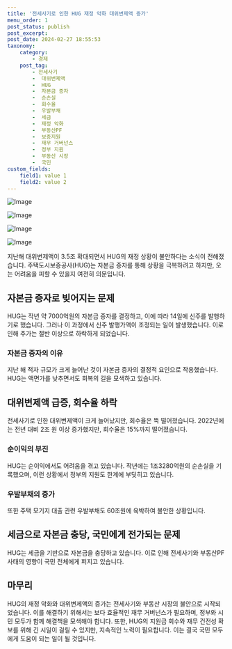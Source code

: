```yaml
---
title: '전세사기로 인한 HUG 재정 악화 대위변제액 증가'
menu_order: 1
post_status: publish
post_excerpt: 
post_date: 2024-02-27 18:55:53
taxonomy:
    category:
        - 경제
    post_tag:
        - 전세사기
        -  대위변제액
        -  HUG
        -  자본금 증자
        -  순손실
        -  회수율
        -  우발부채
        -  세금
        -  재정 악화
        -  부동산PF
        -  보증지원
        -  재무 거버넌스
        -  정부 지원
        -  부동산 시장
        -  국민
custom_fields:
    field1: value 1
    field2: value 2
---
```


![Image](https://imgnews.pstatic.net/image/648/2024/02/27/0000023622_001_20240227091301549.jpg?type=w647)

![Image](https://imgnews.pstatic.net/image/648/2024/02/27/0000023622_002_20240227091301625.jpg?type=w647)

![Image](https://imgnews.pstatic.net/image/648/2024/02/27/0000023622_003_20240227091301706.jpg?type=w647)

![Image](https://imgnews.pstatic.net/image/648/2024/02/27/0000023622_004_20240227091301775.jpg?type=w647)

지난해 대위변제액이 3.5조 확대되면서 HUG의 재정 상황이 불안하다는 소식이 전해졌습니다. 주택도시보증공사(HUG)는 자본금 증자를 통해 상황을 극복하려고 하지만, 오는 어려움을 피할 수 있을지 여전히 의문입니다.
## 자본금 증자로 빚어지는 문제
HUG는 작년 약 7000억원의 자본금 증자를 결정하고, 이에 따라 14일에 신주를 발행하기로 했습니다. 그러나 이 과정에서 신주 발행가액이 조정되는 일이 발생했습니다. 이로 인해 주가는 절반 이상으로 하락하게 되었습니다.
### 자본금 증자의 이유
지난 해 적자 규모가 크게 늘어난 것이 자본금 증자의 결정적 요인으로 작용했습니다. HUG는 액면가를 낮추면서도 회복의 길을 모색하고 있습니다.
## 대위변제액 급증, 회수율 하락
전세사기로 인한 대위변제액이 크게 늘어났지만, 회수율은 뚝 떨어졌습니다. 2022년에는 전년 대비 2조 원 이상 증가했지만, 회수율은 15%까지 떨어졌습니다.
### 순이익의 부진
HUG는 순이익에서도 어려움을 겪고 있습니다. 작년에는 1조3280억원의 순손실을 기록했으며, 이런 상황에서 정부의 지원도 한계에 부딪히고 있습니다.
### 우발부채의 증가
또한 주택 모기지 대출 관련 우발부채도 60조원에 육박하여 불안한 상황입니다.
## 세금으로 자본금 충당, 국민에게 전가되는 문제
HUG는 세금을 기반으로 자본금을 충당하고 있습니다. 이로 인해 전세사기와 부동산PF 사태의 영향이 국민 전체에게 퍼지고 있습니다.
## 마무리
HUG의 재정 악화와 대위변제액의 증가는 전세사기와 부동산 시장의 불안으로 시작되었습니다. 이를 해결하기 위해서는 보다 효율적인 재무 거버넌스가 필요하며, 정부와 시민 모두가 함께 해결책을 모색해야 합니다. 또한, HUG의 지원금 회수와 재무 건전성 확보를 위해 긴 시일이 걸릴 수 있지만, 지속적인 노력이 필요합니다. 이는 결국 국민 모두에게 도움이 되는 일이 될 것입니다.
